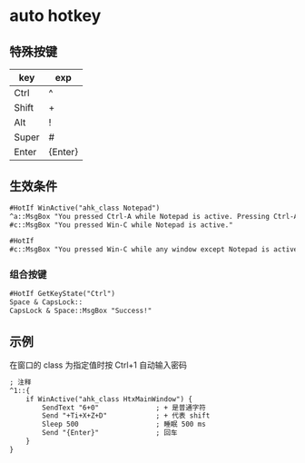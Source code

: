 
# auto hotkey

## 特殊按键

|key | exp
|-- | --
|Ctrl   | ^
|Shift  | +
|Alt    | !
|Super  | #
|Enter  | {Enter}

## 生效条件

```txt
#HotIf WinActive("ahk_class Notepad")
^a::MsgBox "You pressed Ctrl-A while Notepad is active. Pressing Ctrl-A in any other window will pass the Ctrl-A keystroke to that window."
#c::MsgBox "You pressed Win-C while Notepad is active."

#HotIf
#c::MsgBox "You pressed Win-C while any window except Notepad is active."
```

### 组合按键

```txt
#HotIf GetKeyState("Ctrl")
Space & CapsLock::
CapsLock & Space::MsgBox "Success!"
```

## 示例

在窗口的 class 为指定值时按 Ctrl+1 自动输入密码

```txt
; 注释
^1::{
    if WinActive("ahk_class HtxMainWindow") {
        SendText "6+0"              ; + 是普通字符
        Send "+Ti+X+Z+D"            ; + 代表 shift
        Sleep 500                   ; 睡眠 500 ms
        Send "{Enter}"              ; 回车
    }
}
```
